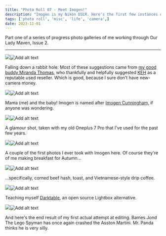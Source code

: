 ```yaml
---
title: "Photo Roll 07 - Meet Imogen!"
description: "Imogen is my Nikon DSLR. Here's the first few instances of me trying to take her out for a spin." 
tags: ['photo roll', 'misc', 'life', 'camera',]
date: 2023-11-01
---
```


Part one of a series of progress photo galleries of me working through Our Lady Maven, Issue 2.

<hr/>


<div class="floatcenter caption">
  <p><img tabindex=1 src="/photo/007/01.png" /><span class="f"><img src="/photo/007/01.png" alt="Add alt text"/></span></p>
  <p> Falling down a rabbit hole. Most of these suggestions came from <a href="https://masto.ai/@AnhedonicHedonist">my good buddy Miranda Thomas</a>, who thankfully and helpfully suggested <a href="https://www.keh.com/">KEH</a> as a reputable used reseller. Which is good, because I sure don't have new-camera money.</p>
</div>
<div class="floatcenter caption">
  <p><img tabindex=1 src="/photo/007/02.png" /><span class="f"><img src="/photo/007/02.png" alt="Add alt text"/></span></p>
  <p> Mama (me) and the baby! Imogen is named after <a href="https://en.wikipedia.org/wiki/Imogen_Cunningham">Imogen Cunningham,</a> if anyone was wondering. </p>
</div>
<div class="floatcenter caption">
  <p><img tabindex=1 src="/photo/007/03.png" /><span class="f"><img src="/photo/007/03.png" alt="Add alt text"/></span></p>
  <p> A glamour shot, taken with my old Oneplus 7 Pro that I've used for the past few years. </p>
</div>
<div class="floatcenter caption">
  <p><img tabindex=1 src="/photo/007/04.jpeg" /><span class="f"><img src="/photo/007/04.jpeg" alt="Add alt text"/></span></p>
  <p> A couple of the first photos I ever took with Imogen here. Of course they're of me making breakfast for Autumn... </a> </p>
</div>
<div class="floatcenter caption">
  <p><img tabindex=1 src="/photo/007/05.jpeg" /><span class="f"><img src="/photo/007/05.jpeg" alt="Add alt text"/></span></p>
  <p> ...specifically, corned beef hash, toast, and Vietnamese-style drip coffee. </p>
</div>
<div class="floatcenter caption">
  <p><img tabindex=1 src="/photo/007/07.png" /><span class="f"><img src="/photo/007/07.png" alt="Add alt text"/></span></p>
  <p> Teaching myself <a href="https://www.darktable.org/">Darktable</a>, an open source Lightbox alternative. </p>
</div>
<div class="floatcenter caption">
  <p><img tabindex=1 src="/photo/007/08.jpeg" /><span class="f"><img src="/photo/007/08.jpeg" alt="Add alt text"/></span></p>
  <p> And here's the end result of my first actual attempt at editing. Bames Jond The Lego Spyman has once again crashed the Asston Martini. Mr. Panda thinks he is very silly. </p>
</div>
